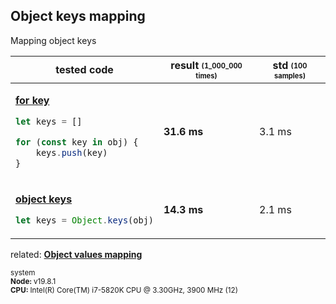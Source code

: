 ## Object keys mapping
Mapping object keys
<table><thead><tr><th>tested code</th><th>result <sub><sup>(1_000_000 times)</sup></sub></th><th>std <sub><sup>(100 samples)</sup></sub></th></tr></thead><tbody>
<tr></tr><tr><td>

[**for key**](/benchmarks/object-keys-mapping/for-key.js)

```javascript
let keys = []

for (const key in obj) {
    keys.push(key)
}
```

</td><td><b>31.6 ms</b></td><td>3.1 ms</td></tr>
<tr></tr><tr><td>

[**object keys**](/benchmarks/object-keys-mapping/object-keys.js)

```javascript
let keys = Object.keys(obj)
```

</td><td><b>14.3 ms</b></td><td>2.1 ms</td></tr>
</tbody></table>

related: [**Object values mapping**](/benchmarks/object-values-mapping) 

<sub>system<br><b>Node: </b> v19.8.1 <br><b>CPU: </b>Intel(R) Core(TM) i7-5820K CPU @ 3.30GHz, 3900 MHz (12)</sub>
